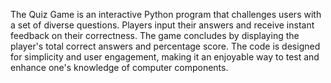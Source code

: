 The Quiz Game is an interactive Python program that challenges users with a set of  diverse questions. 
Players input their answers and receive instant feedback on their correctness.
The game concludes by displaying the player's total correct answers and percentage score. 
The code is designed for simplicity and user engagement, making it an enjoyable way to test and enhance one's knowledge of computer components.
